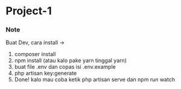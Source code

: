 # Project-1

### Note
Buat Dev, cara install -> 
1. composer install
2. npm install (atau kalo pake yarn tinggal yarn)
3. buat file .env dan copas isi .env.example
4. php artisan key:generate
5. Done! kalo mau coba ketik php artisan serve dan npm run watch
